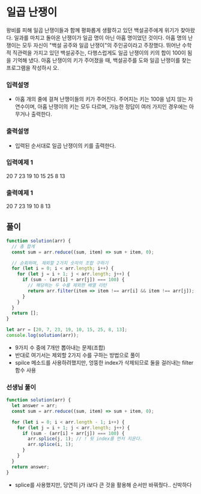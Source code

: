 # 일곱 난쟁이

왕비를 피해 일곱 난쟁이들과 함께 평화롭게 생활하고 있던 백설공주에게 위기가 찾아왔다. 일과를 마치고 돌아온 난쟁이가 일곱 명이 아닌 아홉 명이었던 것이다.
아홉 명의 난쟁이는 모두 자신이 "백설 공주와 일곱 난쟁이"의 주인공이라고 주장했다. 뛰어난 수학적 직관력을 가지고 있던 백설공주는, 다행스럽게도 일곱 난쟁이의 키의 합이 100이 됨을 기억해 냈다.
아홉 난쟁이의 키가 주어졌을 때, 백설공주를 도와 일곱 난쟁이를 찾는 프로그램을 작성하시 오.

### 입력설명

- 아홉 개의 줄에 걸쳐 난쟁이들의 키가 주어진다. 주어지는 키는 100을 넘지 않는 자연수이며, 아홉 난쟁이의 키는 모두 다르며, 가능한 정답이 여러 가지인 경우에는 아무거나 출력한다.

### 출력설명

- 입력된 순서대로 일곱 난쟁이의 키를 출력한다.

### 입력예제 1

20 7 23 19 10 15 25 8 13

### 출력예제 1

20 7 23 19 10 8 13

## 풀이

```js
function solution(arr) {
  // 총 합계
  const sum = arr.reduce((sum, item) => sum + item, 0);

  // 순회하며, 제외할 2가지 숫자의 조합 구하기
  for (let i = 0; i < arr.length; i++) {
    for (let j = i + 1; j < arr.length; j++) {
      if (sum - (arr[i] + arr[j]) === 100) {
        // 해당하는 두 수를 제외한 배열 리턴
        return arr.filter(item => item !== arr[i] && item !== arr[j]);
      }
    }
  }
  return [];
}

let arr = [20, 7, 23, 19, 10, 15, 25, 8, 13];
console.log(solution(arr));
```

- 9가지 수 중에 7개만 뽑아내는 문제(조합)
- 반대로 여기서는 제외할 2가지 수를 구하는 방법으로 풀이
- spilce 메소드를 사용하려했지만, 엉뚱한 index가 삭제되므로 둘을 걸러내는 filter 함수 사용


### 선생님 풀이

```js
function solution(arr) {
  let answer = arr;
  const sum = arr.reduce((sum, item) => sum + item, 0);

  for (let i = 0; i < arr.length - 1; i++) {
    for (let j = i + 1; j < arr.length; j++) {
      if (sum - (arr[i] + arr[j]) === 100) {
        arr.splice(j, 1); // ! 뒷 index를 먼저 지운다.
        arr.splice(i, 1);
      }
    }
  }
  return answer;
}
```

- splice를 사용했지만, 당연히 j가 i보다 큰 것을 활용해 순서만 바꿔줬다.. 신박하다
